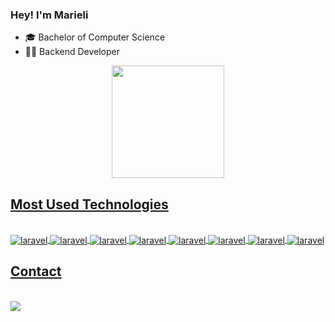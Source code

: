 ### Hey! I'm Marieli 

- 🎓 Bachelor of Computer Science
- 👩‍💻 Backend Developer

<div align="center">
  <a href="https://github.com/mariferth">
  <img height="180em" src="https://github-readme-stats.vercel.app/api?username=mariferth&show_icons=true&theme=radical&include_all_commits=true&count_private=true"/>
<!--   <img height="180em" src="https://github-readme-stats.vercel.app/api/top-langs/?username=mariferth&layout=compact&langs_count=7&theme=radical"/> -->
</div>

  ## Most Used Technologies

<div style="display: inline_block"><br/>
 <img align="center" alt="laravel" src="https://img.shields.io/badge/Laravel-FF2D20?style=for-the-badge&logo=laravel&logoColor=white">
 <img align="center" alt="laravel" src="https://img.shields.io/badge/PHP-777BB4?style=for-the-badge&logo=php&logoColor=white">
 <img align="center" alt="laravel" src="https://img.shields.io/badge/PostgreSQL-316192?style=for-the-badge&logo=postgresql&logoColor=white">
 <img align="center" alt="laravel" src="https://img.shields.io/badge/MySQL-00000F?style=for-the-badge&logo=mysql&logoColor=white">
 <img align="center" alt="laravel" src="https://img.shields.io/badge/MongoDB-4EA94B?style=for-the-badge&logo=mongodb&logoColor=white">
 <img align="center" alt="laravel" src="https://img.shields.io/badge/SQLite-07405E?style=for-the-badge&logo=sqlite&logoColor=white">
 <img align="center" alt="laravel" src="https://img.shields.io/badge/redis-%23DD0031.svg?&style=for-the-badge&logo=redis&logoColor=white">
 <img align="center" alt="laravel" src="https://img.shields.io/badge/rabbitmq-%23FF6600.svg?&style=for-the-badge&logo=rabbitmq&logoColor=white">
  <!--<img align="center" alt="Mari-Js" height="30" width="40" src="https://raw.githubusercontent.com/devicons/devicon/master/icons/javascript/javascript-plain.svg">-->
  <!--<img align="center" alt="Mari-Ts" height="30" width="40" src="https://raw.githubusercontent.com/devicons/devicon/master/icons/typescript/typescript-plain.svg">-->
  <!--<img align="center" alt="Mari-React" height="30" width="40" src="https://raw.githubusercontent.com/devicons/devicon/master/icons/react/react-original.svg">-->
<!--   <img align="center" alt="Mari-HTML" height="30" width="40" src="https://raw.githubusercontent.com/devicons/devicon/master/icons/html5/html5-original.svg"> -->
  <!--<img align="center" alt="Mari-CSS" height="30" width="40" src="https://raw.githubusercontent.com/devicons/devicon/master/icons/css3/css3-original.svg">-->
<!--   <img align="center" alt="Mari-Python" height="30" width="40" src="https://raw.githubusercontent.com/devicons/devicon/master/icons/python/python-original.svg"> -->
<!--   <img align="center" alt="Mari-php" height="30" width="40" src="https://raw.githubusercontent.com/devicons/devicon/master/icons/php/php-original.svg"> -->
<!--   <img align="center" alt="Mari-C" height="30" width="40" src="https://raw.githubusercontent.com/devicons/devicon/master/icons/c/c-original.svg"> -->
<!--   <img align="center" alt="Mari-Cpp" height="30" width="40" src="https://raw.githubusercontent.com/devicons/devicon/master/icons/cplusplus/cplusplus-original.svg"> -->
</div>

  ## Contact

<div style="display: inline_block"><br/>
  <a href="https://www.linkedin.com/in/marieli-ferreira-774208215" target="_blank"><img src="https://img.shields.io/badge/-LinkedIn-%230077B5?style=for-the-badge&logo=linkedin&logoColor=white" target="_blank"></a> 
</div>
